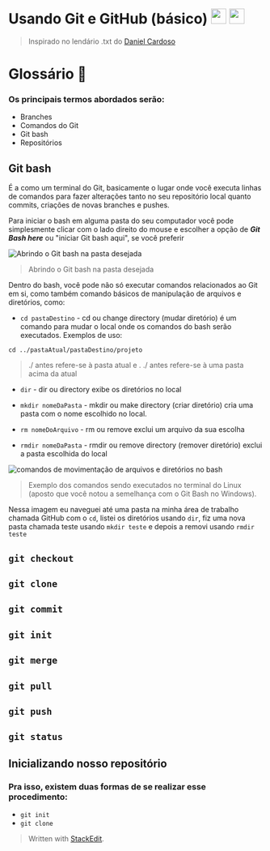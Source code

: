 # Usando Git e GitHub (básico) <!--GIT--><img src="https://upload.wikimedia.org/wikipedia/commons/thumb/3/3f/Git_icon.svg/1024px-Git_icon.svg.png" width="30" height="30"> <img src="https://upload.wikimedia.org/wikipedia/commons/9/91/Octicons-mark-github.svg" width="30" height="30">

>Inspirado no lendário .txt do [Daniel Cardoso](https://github.com/daniel-cardoso)

# Glossário 📖  

### Os principais termos abordados serão:
- Branches
- Comandos do Git
-  Git bash
- Repositórios


##  Git bash
É a como um terminal do Git, basicamente o lugar onde você executa linhas de comandos para fazer alterações tanto no seu repositório local quanto commits, criações de novas branches e pushes.

Para iniciar o bash em alguma pasta do seu computador você pode simplesmente clicar com o lado direito do mouse e escolher a opção de **_Git Bash here_** ou "iniciar Git bash aqui", se você preferir

![Abrindo o Git bash na pasta desejada](https://github.com/Teethew/GitHubPI/blob/master/img/git%20bash%20here.png?raw=true)
>Abrindo o Git bash na pasta desejada

Dentro do bash, você pode não só executar comandos relacionados ao Git em si, como também comando básicos de manipulação de arquivos e diretórios, como:

- `cd pastaDestino` - cd ou change directory (mudar diretório) é um comando para mudar o local onde os comandos do bash serão executados. Exemplos de uso:
```
cd ../pastaAtual/pastaDestino/projeto
```
> ./ antes refere-se à pasta atual e . ./ antes refere-se à uma pasta acima da atual

- `dir` - dir ou directory exibe os diretórios no local

- `mkdir nomeDaPasta` - mkdir ou make directory (criar diretório) cria uma pasta com o nome escolhido no local.  
- `rm nomeDoArquivo` - rm ou remove exclui um arquivo da sua escolha
- `rmdir nomeDaPasta` - rmdir ou remove directory (remover diretório) exclui a pasta escolhida do local

![comandos de movimentação de arquivos e diretórios no bash](https://github.com/Teethew/GitHubPI/blob/master/img/cd%20bash.png?raw=true)
>Exemplo dos comandos sendo executados no terminal do Linux (aposto que você notou a semelhança com o Git Bash no Windows).

Nessa imagem eu naveguei até uma pasta na minha área de trabalho chamada GitHub com o `cd`, listei os diretórios usando `dir`, fiz uma nova pasta chamada teste usando `mkdir teste` e depois a removi usando `rmdir teste` 

 
## `git checkout`
## `git clone`
## `git commit`
## `git init`
## `git merge`
## `git pull`
## `git push`
## `git status`


## Inicializando nosso repositório
### Pra isso, existem duas formas de se realizar esse procedimento:
- `git init`
- `git clone`









> Written with [StackEdit](https://stackedit.io/).
